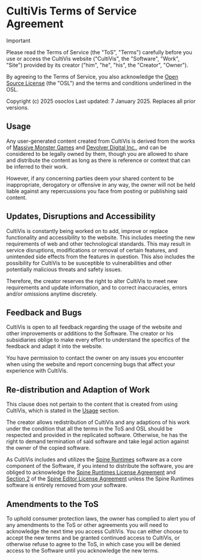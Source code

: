 <!-- Terms of Service ID: 03-01-25 -->
# CultiVis Terms of Service Agreement

> [!IMPORTANT]
> Please read the Terms of Service (the "ToS", "Terms") carefully before you use or access the CultiVis website ("CultiVis", the "Software", "Work", "Site") provided by its creator ("him", "he", "his", the "Creator", "Owner").
>
> By agreeing to the Terms of Service, you also acknowledge the [Open Source License](LICENSE) (the "OSL") and the terms and conditions underlined in the OSL.

Copyright (c) 2025 osoclos
Last updated: 7 January 2025. Replaces all prior versions.

## Usage

Any user-generated content created from CultiVis is derived from the works of [Massive Monster Games](https://massivemonster.co/) and [Devolver Digital Inc.](https://devolverdigital.com/), and can be considered to be  legally owned by them, though you are allowed to share and distribute the content as long as there is reference or context that can be inferred to their work.

However, if any concerning parties deem your shared content to be inappropriate, derogatory or offensive in any way, the owner will not be held liable against any repercussions you face from posting or publishing said content.

## Updates, Disruptions and Accessibility

CultiVis is constantly being worked on to add, improve or replace functionality and accessibility to the website. This includes meeting the new requirements of web and other technological standards. This may result in service disruptions, modifications or removal of certain features, and unintended side effects from the features in question. This also includes the possibility for CultiVis to be susceptible to vulnerabilities and other potentially malicious threats and safety issues.

Therefore, the creator reserves the right to alter CultiVis to meet new requirements and update information, and to correct inaccuracies, errors and/or omissions anytime discretely.

## Feedback and Bugs

CultiVis is open to all feedback regarding the usage of the website and other improvements or additions to the Software. The creator or his subsidiaries oblige to make every effort to understand the specifics of the feedback and adapt it into the website.  

You have permission to contact the owner on any issues you encounter when using the website and report concerning bugs that affect your experience with CultiVis.

## Re-distribution and Adaption of Work

This clause does not pertain to the content that is created from using CultiVis, which is stated in the [Usage](#usage) section.

The creator allows redistribution of CultiVis and any adaptions of his work under the condition that all the terms in the ToS and OSL should be respected and provided in the replicated software. Otherwise, he has the right to demand termination of said software and take legal action against the owner of the copied software.

As CultiVis includes and utilizes the [Spine Runtimes](https://esotericsoftware.com/spine-runtimes) software as a core component of the Software, if you intend to distribute the software, you are obliged to acknowledge the [Spine Runtimes License Agreement](https://esotericsoftware.com/spine-runtimes-license) and [Section 2](https://esotericsoftware.com/spine-editor-license#s2) of the [Spine Editor License Agreement](https://en.esotericsoftware.com/spine-editor-license) unless the Spine Runtimes software is entirely removed from your software.

## Amendments to the ToS

To uphold consumer protection laws, the owner has complied to alert you of any amendments to the ToS or other agreements you will need to acknowledge the next time you access CultiVis. You can either choose to accept the new terms and be granted continued access to CultiVis, or otherwise refuse to agree to the ToS, in which case you will be denied access to the Software until you acknowledge the new terms.
